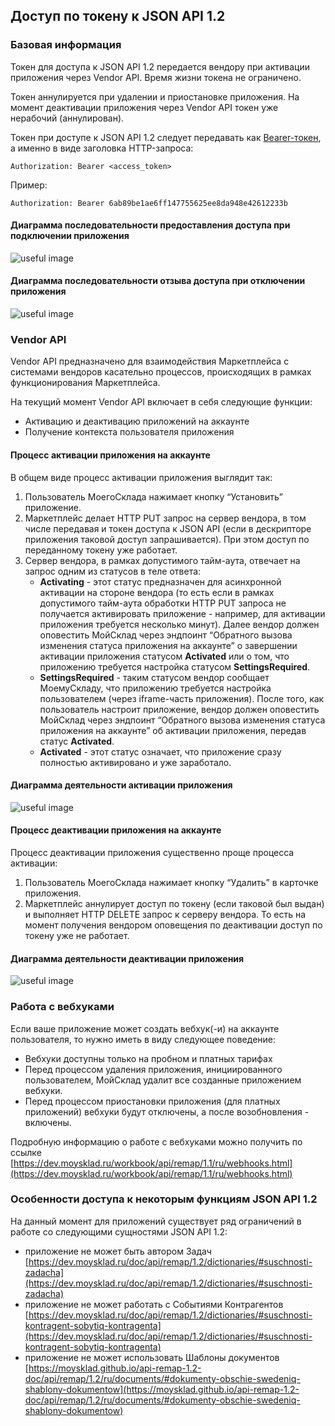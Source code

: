 ## Доступ по токену к JSON API 1.2

### Базовая информация

Токен для доступа к JSON API 1.2 передается вендору при активации приложения через Vendor API. Время жизни токена не ограничено.

Токен аннулируется при удалении и приостановке приложения. На момент деактивации приложения через Vendor API токен уже 
нерабочий (аннулирован).

Токен при доступе к JSON API 1.2 следует передавать как [Bearer-токен](https://tools.ietf.org/html/rfc6750#section-2.1),
 а именно в виде заголовка HTTP-запроса:
 
 ```text
Authorization: Bearer <access_token>
 ```

Пример:

```text
Authorization: Bearer 6ab89be1ae6ff147755625ee8da948e42612233b
```

#### Диаграмма последовательности предоставления доступа при подключении приложения

![useful image](diag_install.png)

#### Диаграмма последовательности отзыва доступа при отключении приложения

![useful image](diag_install.png)


### Vendor API

Vendor API предназначено для взаимодействия Маркетплейса с системами вендоров касательно процессов, происходящих в 
рамках функционирования Маркетплейса.

На текущий момент Vendor API включает в себя следующие функции:

+ Активацию и деактивацию приложений на аккаунте
+ Получение контекста пользователя приложения


#### Процесс активации приложения на аккаунте

В общем виде процесс активации приложения выглядит так:

1. Пользователь МоегоСклада нажимает кнопку “Установить” приложение.
2. Маркетплейс делает HTTP PUT запрос на сервер вендора, в том числе передавая и токен доступа к JSON API (если в 
дескрипторе приложения таковой доступ запрашивается). При этом доступ по переданному токену уже работает.
3. Сервер вендора, в рамках допустимого тайм-аута, отвечает на запрос одним из статусов в теле ответа:
    + **Activating** - этот статус предназначен для асинхронной активации на стороне вендора (то есть если в рамках 
    допустимого тайм-аута обработки HTTP PUT запроса не получается активировать приложение - например, для активации 
    приложения требуется несколько минут). Далее вендор должен оповестить МойСклад через эндпоинт “Обратного вызова 
    изменения статуса приложения на аккаунте” о завершении активации приложения статусом **Activated** или о том, что 
    приложению требуется настройка статусом **SettingsRequired**.
    + **SettingsRequired** - таким статусом вендор сообщает МоемуСкладу, что приложению требуется настройка пользователем 
    (через iframe-часть приложения). После того, как пользователь настроит приложение, вендор должен оповестить 
    МойСклад через эндпоинт “Обратного вызова изменения статуса приложения на аккаунте” об активации приложения, 
    передав статус **Activated**.
    + **Activated** - этот статус означает, что приложение сразу полностью активировано и уже заработало.

#### Диаграмма деятельности активации приложения

![useful image](diag_activate.png)

#### Процесс деактивации приложения на аккаунте

Процесс деактивации приложения существенно проще процесса активации:

1. Пользователь МоегоСклада нажимает кнопку “Удалить” в карточке приложения.
2. Маркетплейс аннулирует доступ по токену (если таковой был выдан) и выполняет HTTP DELETE запрос к серверу вендора. 
То есть на момент получения вендором оповещения по деактивации доступ по токену уже не работает.

#### Диаграмма деятельности деактивации приложения

![useful image](diag_deactivate.png)
 
### Работа с вебхуками

Если ваше приложение может создать вебхук(-и) на аккаунте пользователя, то нужно иметь в виду следующее поведение:

* Вебхуки доступны только на пробном и платных тарифах
* Перед процессом удаления приложения, инициированного пользователем, МойСклад удалит все созданные приложением вебхуки.
* Перед процессом приостановки приложения (для платных приложений) вебхуки будут отключены, а после возобновления - 
включены.

Подробную информацию о работе с вебхуками можно получить по ссылке
[https://dev.moysklad.ru/workbook/api/remap/1.1/ru/webhooks.html](https://dev.moysklad.ru/workbook/api/remap/1.1/ru/webhooks.html) 

### Особенности доступа к некоторым функциям JSON API 1.2

На данный момент для приложений существует ряд ограничений в работе со следующими сущностями JSON API 1.2:

+ приложение не может быть автором Задач [https://dev.moysklad.ru/doc/api/remap/1.2/dictionaries/#suschnosti-zadacha](https://dev.moysklad.ru/doc/api/remap/1.2/dictionaries/#suschnosti-zadacha)
+ приложение не может работать с Событиями Контрагентов [https://dev.moysklad.ru/doc/api/remap/1.2/dictionaries/#suschnosti-kontragent-sobytiq-kontragenta](https://dev.moysklad.ru/doc/api/remap/1.2/dictionaries/#suschnosti-kontragent-sobytiq-kontragenta)
+ приложение не может использовать Шаблоны документов [https://moysklad.github.io/api-remap-1.2-doc/api/remap/1.2/ru/documents/#dokumenty-obschie-swedeniq-shablony-dokumentow](https://moysklad.github.io/api-remap-1.2-doc/api/remap/1.2/ru/documents/#dokumenty-obschie-swedeniq-shablony-dokumentow)
